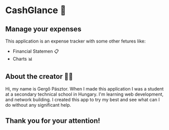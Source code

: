 # CashGlance 🤑

## Manage your expenses

This application is an expense tracker with some other fetures like:

- Financial Statemen 📋
- Charts 📊

## About the creator 👨‍💻

Hi, my name is Gergő Pásztor. When I made this application I was a student at a secondary technical school in Hungary.
I'm learning web development, and network building. I created this app to try my best and see what can I do without any significant help.

## Thank you for your attention!

